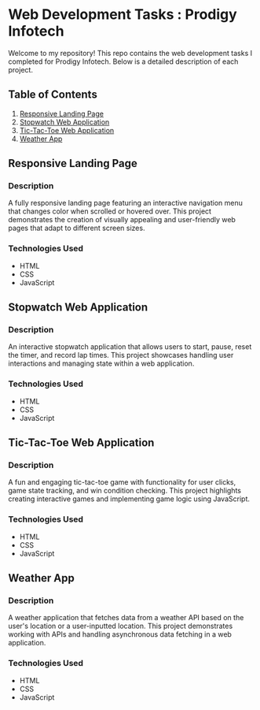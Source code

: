 # Web Development Tasks : Prodigy Infotech

Welcome to my repository! This repo contains the web development tasks I completed for Prodigy Infotech. Below is a detailed description of each project.

## Table of Contents

1. [Responsive Landing Page](#responsive-landing-page)
2. [Stopwatch Web Application](#stopwatch-web-application)
3. [Tic-Tac-Toe Web Application](#tic-tac-toe-web-application)
4. [Weather App](#weather-app)

## Responsive Landing Page

### Description
A fully responsive landing page featuring an interactive navigation menu that changes color when scrolled or hovered over. This project demonstrates the creation of visually appealing and user-friendly web pages that adapt to different screen sizes.

### Technologies Used
- HTML
- CSS
- JavaScript

## Stopwatch Web Application

### Description
An interactive stopwatch application that allows users to start, pause, reset the timer, and record lap times. This project showcases handling user interactions and managing state within a web application.

### Technologies Used
- HTML
- CSS
- JavaScript

## Tic-Tac-Toe Web Application

### Description
A fun and engaging tic-tac-toe game with functionality for user clicks, game state tracking, and win condition checking. This project highlights creating interactive games and implementing game logic using JavaScript.

### Technologies Used
- HTML
- CSS
- JavaScript

## Weather App

### Description
A weather application that fetches data from a weather API based on the user's location or a user-inputted location. This project demonstrates working with APIs and handling asynchronous data fetching in a web application.

### Technologies Used
- HTML
- CSS
- JavaScript
